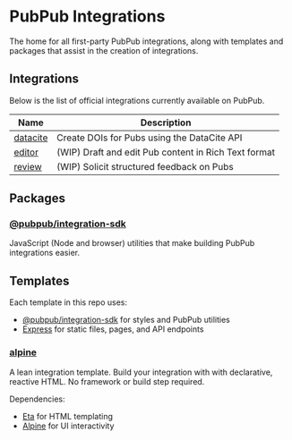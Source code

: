 # PubPub Integrations

The home for all first-party PubPub integrations, along with templates and packages that assist in the creation of integrations.

## Integrations

Below is the list of official integrations currently available on PubPub.

| Name                              | Description                                          |
| --------------------------------- | ---------------------------------------------------- |
| [datacite](integrations/datacite) | Create DOIs for Pubs using the DataCite API          |
| [editor](./)                      | (WIP) Draft and edit Pub content in Rich Text format |
| [review](./)                      | (WIP) Solicit structured feedback on Pubs            |

## Packages

### [@pubpub/integration-sdk](packages/integration-sdk)

JavaScript (Node and browser) utilities that make building PubPub integrations easier.

## Templates

Each template in this repo uses:

- [@pubpub/integration-sdk](packages/sdk) for styles and PubPub utilities
- [Express](https://expressjs.com) for static files, pages, and API endpoints

### [alpine](templates/alpine)

A lean integration template. Build your integration with with declarative, reactive HTML. No framework or build step required.

Dependencies:

- [Eta](https://eta.js.org) for HTML templating
- [Alpine](https://alpinejs.dev) for UI interactivity
